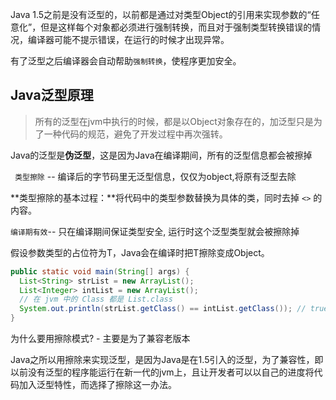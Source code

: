 Java 1.5之前是没有泛型的，以前都是通过对类型Object的引用来实现参数的“任意化”，但是这样每个对象都必须进行强制转换，而且对于强制类型转换错误的情况，编译器可能不提示错误，在运行的时候才出现异常。

有了泛型之后编译器会自动帮助`强制转换`，使程序更加安全。



## Java泛型原理

> 所有的泛型在jvm中执行的时候，都是以Object对象存在的，加泛型只是为了一种代码的规范，避免了开发过程中再次强转。 

Java的泛型是**伪泛型**，这是因为Java在编译期间，所有的泛型信息都会被擦掉

` 类型擦除` -- 编译后的字节码里无泛型信息，仅仅为object,将原有泛型去除

**类型擦除的基本过程：**将代码中的类型参数替换为具体的类，同时去掉 `<>` 的内容。

`编译期有效`-- 只在编译期间保证类型安全, 运行时这个泛型类型就会被擦除掉



假设参数类型的占位符为T，Java会在编译时把T擦除变成Object。

```java
public static void main(String[] args) {
  List<String> strList = new ArrayList();
  List<Integer> intList = new ArrayList();
  // 在 jvm 中的 Class 都是 List.class
  System.out.println(strList.getClass() == intList.getClass()); // true
}
```



为什么要用擦除模式? - 主要是为了兼容老版本

Java之所以用擦除来实现泛型，是因为Java是在1.5引入的泛型，为了兼容性，即以前没有泛型的程序能运行在新一代的jvm上，且让开发者可以以自己的进度将代码加入泛型特性，而选择了擦除这一办法。































